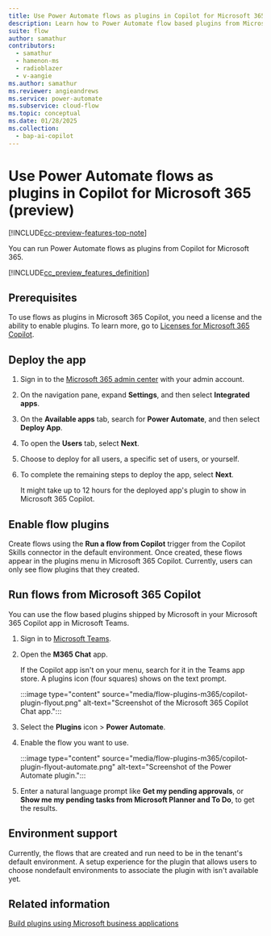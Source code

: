 ```yaml
---
title: Use Power Automate flows as plugins in Copilot for Microsoft 365 (preview)
description: Learn how to Power Automate flow based plugins from Microsoft Copilot.
suite: flow
author: samathur
contributors:
  - samathur
  - hamenon-ms
  - radioblazer
  - v-aangie
ms.author: samathur
ms.reviewer: angieandrews
ms.service: power-automate
ms.subservice: cloud-flow
ms.topic: conceptual
ms.date: 01/28/2025
ms.collection: 
  - bap-ai-copilot
---
```


# Use Power Automate flows as plugins in Copilot for Microsoft 365 (preview)

[!INCLUDE[cc-preview-features-top-note](./includes/cc-preview-features-top-note.md)]

You can run Power Automate flows as plugins from Copilot for Microsoft 365.

[!INCLUDE[cc_preview_features_definition](includes/cc-preview-features-definition.md)]

## Prerequisites

To use flows as plugins in Microsoft 365 Copilot, you need a license and the ability to enable plugins. To learn more, go to [Licenses for Microsoft 365 Copilot](/microsoft-365-copilot/extensibility/overview-business-applications#get-copilot-for-microsoft-365-licenses-and-enable-plugins).

## Deploy the app

1. Sign in to the [Microsoft 365 admin center](https://admin.microsoft.com/adminportal/home?#/homepage) with your admin account.
1. On the navigation pane, expand **Settings**, and then select **Integrated apps**.
1. On the **Available apps** tab, search for **Power Automate**, and then select **Deploy App**.
1. To open the **Users** tab, select **Next**.
1. Choose to deploy for all users, a specific set of users, or yourself.
1. To complete the remaining steps to deploy the app, select **Next**.

    It might take up to 12 hours for the deployed app's plugin to show in Microsoft 365 Copilot.

## Enable flow plugins

Create flows using the **Run a flow from Copilot** trigger from the Copilot Skills connector in the default environment. Once created, these flows appear in the plugins menu in Microsoft 365 Copilot. Currently, users can only see flow plugins that they created.

## Run flows from Microsoft 365 Copilot

You can use the flow based plugins shipped by Microsoft in your Microsoft 365 Copilot app in Microsoft Teams.

1. Sign in to [Microsoft Teams](https://teams.microsoft.com).
1. Open the **M365 Chat** app.

    If the Copilot app isn't on your menu, search for it in the Teams app store. A plugins icon (four squares) shows on the text prompt.

    :::image type="content" source="media/flow-plugins-m365/copilot-plugin-flyout.png" alt-text="Screenshot of the Microsoft 365 Copilot Chat app.":::

1. Select the **Plugins** icon > **Power Automate**.
1. Enable the flow you want to use.

    :::image type="content" source="media/flow-plugins-m365/copilot-plugin-flyout-automate.png" alt-text="Screenshot of the Power Automate plugin.":::

1. Enter a natural language prompt like **Get my pending approvals**, or **Show me my pending tasks from Microsoft Planner and To Do**, to get the results.

## Environment support

Currently, the flows that are created and run need to be in the tenant's default environment. A setup experience for the plugin that allows users to choose nondefault environments to associate the plugin with isn't available yet.

## Related information

[Build plugins using Microsoft business applications](/microsoft-365-copilot/extensibility/overview-business-applications)
